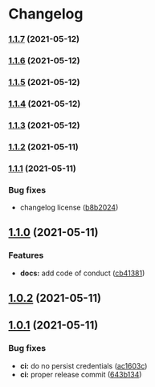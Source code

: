 # Changelog

### [1.1.7](https://github.com/oricad/test/compare/v1.1.6...v1.1.7) (2021-05-12)

### [1.1.6](https://github.com/oricad/test/compare/v1.1.5...v1.1.6) (2021-05-12)

### [1.1.5](https://github.com/oricad/test/compare/v1.1.4...v1.1.5) (2021-05-12)

### [1.1.4](https://github.com/oricad/test/compare/v1.1.3...v1.1.4) (2021-05-12)

### [1.1.3](https://github.com/oricad/test/compare/v1.1.2...v1.1.3) (2021-05-12)

### [1.1.2](https://github.com/oricad/test/compare/v1.1.1...v1.1.2) (2021-05-11)

### [1.1.1](https://github.com/oricad/test/compare/v1.1.0...v1.1.1) (2021-05-11)


### Bug fixes

* changelog license ([b8b2024](https://github.com/oricad/test/commit/b8b202497a359f81eed4e51d593652bd63b8b00a))

## [1.1.0](https://github.com/oricad/test/compare/v1.0.2...v1.1.0) (2021-05-11)


### Features

* **docs:** add code of conduct ([cb41381](https://github.com/oricad/test/commit/cb413814cb20fbcb1167bafbd9fcb32652e4652e))


## [1.0.2](https://github.com/oricad/test/compare/v1.0.1...v1.0.2) (2021-05-11)

## [1.0.1](https://github.com/oricad/test/compare/v1.0.0...v1.0.1) (2021-05-11)


### Bug fixes

* **ci:** do no persist credentials ([ac1603c](https://github.com/oricad/test/commit/ac1603c6e9c696895225d6a83492feeeacb5358b))
* **ci:** proper release commit ([643b134](https://github.com/oricad/test/commit/643b13449f055a999bf25dd5d12bc1bc0dd794b3))
